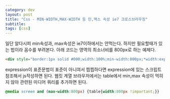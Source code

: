 ```yaml
---
category: dev
layout: post
title: "Css - MIN-WIDTH,MAX-WIDTH 등 민,맥스 속성 ie7 크로스브라우징"
subtitle: 
tags: [css]
---
```

일단 알다시피 min속성과, max속성은 ie7이하에서는 안먹는다. 하지만 필요할때가 있는 법이라 꼼수를 부려본다. 아래 코드는 영역의 최소너비를 800px로 하는 예제다. 
<!--more-->

```html
<div style="border:1px solid #000;width:100%;min-width:800px;*width:expression(document.body.clientWidth < 800? '800px':'100%');">test</div>
```

expression이 표준문법이 표준이 아니여서 찝찝하다면 expression에 있는 스크립트 참조해서 js작성하면 된다. 웹킷 계열 브라우저에서는 table에서 min,max 속성이 먹히지 않아 관련된 미디어 쿼리를 추가하면 된다.
```css
@media screen and (max-width:800px) {table{width:800px !important;}}
```

